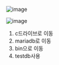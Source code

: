 ![image](https://user-images.githubusercontent.com/108928206/196015254-fe5e9b21-a551-4c18-8ec4-b7e3b3d2208d.png)

![image](https://user-images.githubusercontent.com/108928206/196015324-149f4135-9fe2-4957-89e8-f651e73ac12e.png)

1. c드라이브로 이동
2. mariadb로 이동
3. bin으로 이동
4. testdb사용
